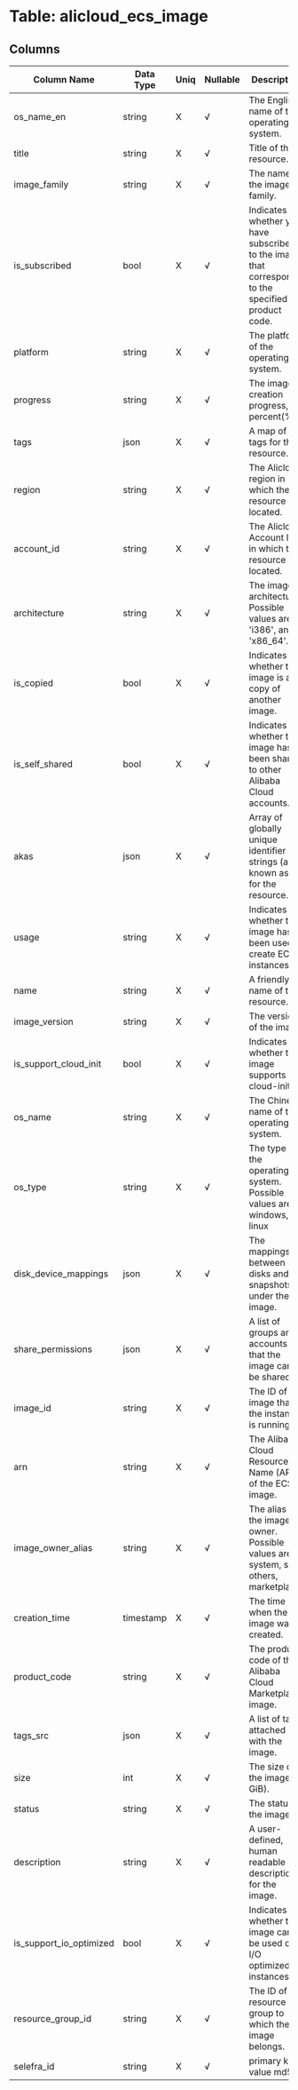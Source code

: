 # Table: alicloud_ecs_image

## Columns 

|  Column Name   |  Data Type  | Uniq | Nullable | Description | 
|  ----  | ----  | ----  | ----  | ---- | 
| os_name_en | string | X | √ | The English name of the operating system. | 
| title | string | X | √ | Title of the resource. | 
| image_family | string | X | √ | The name of the image family. | 
| is_subscribed | bool | X | √ | Indicates whether you have subscribed to the image that corresponds to the specified product code. | 
| platform | string | X | √ | The platform of the operating system. | 
| progress | string | X | √ | The image creation progress, in percent(%). | 
| tags | json | X | √ | A map of tags for the resource. | 
| region | string | X | √ | The Alicloud region in which the resource is located. | 
| account_id | string | X | √ | The Alicloud Account ID in which the resource is located. | 
| architecture | string | X | √ | The image architecture. Possible values are: 'i386', and 'x86_64'. | 
| is_copied | bool | X | √ | Indicates whether the image is a copy of another image. | 
| is_self_shared | bool | X | √ | Indicates whether the image has been shared to other Alibaba Cloud accounts. | 
| akas | json | X | √ | Array of globally unique identifier strings (also known as) for the resource. | 
| usage | string | X | √ | Indicates whether the image has been used to create ECS instances. | 
| name | string | X | √ | A friendly name of the resource. | 
| image_version | string | X | √ | The version of the image. | 
| is_support_cloud_init | bool | X | √ | Indicates whether the image supports cloud-init. | 
| os_name | string | X | √ | The Chinese name of the operating system. | 
| os_type | string | X | √ | The type of the operating system. Possible values are: windows,and linux | 
| disk_device_mappings | json | X | √ | The mappings between disks and snapshots under the image. | 
| share_permissions | json | X | √ | A list of groups and accounts that the image can be shared. | 
| image_id | string | X | √ | The ID of the image that the instance is running. | 
| arn | string | X | √ | The Alibaba Cloud Resource Name (ARN) of the ECS image. | 
| image_owner_alias | string | X | √ | The alias of the image owner. Possible values are: system, self, others, marketplace. | 
| creation_time | timestamp | X | √ | The time when the image was created. | 
| product_code | string | X | √ | The product code of the Alibaba Cloud Marketplace image. | 
| tags_src | json | X | √ | A list of tags attached with the image. | 
| size | int | X | √ | The size of the image (in GiB). | 
| status | string | X | √ | The status of the image. | 
| description | string | X | √ | A user-defined, human readable description for the image. | 
| is_support_io_optimized | bool | X | √ | Indicates whether the image can be used on I/O optimized instances. | 
| resource_group_id | string | X | √ | The ID of the resource group to which the image belongs. | 
| selefra_id | string | X | √ | primary keys value md5 | 


